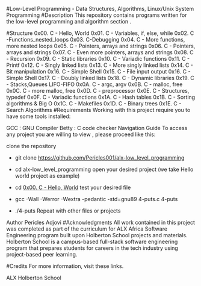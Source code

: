 #Low-Level Programming - Data Structures, Algorithms, Linux/Unix System Programming
#Description
This repository contains programs written for the low-level programming and algorithm section .

#Structure
0x00. C - Hello, World
0x01. C - Variables, if, else, while
0x02. C -Functions_nested_loops
0x03. C-Debugging
0x04. C - More functions, more nested loops
0x05. C - Pointers, arrays and strings
0x06. C - Pointers, arrays and strings
0x07. C - Even more pointers, arrays and strings
0x08. C - Recursion
0x09. C - Static libraries
0x10. C - Variadic functions
0x11. C - Printf
0x12. C - Singly linked lists
0x13. C - More singly linked lists
0x14. C - Bit manipulation
0x16. C - Simple Shell
0x15. C - File input output
0x16. C - Simple Shell
0x17. C - Doubly linked lists
0x18. C - Dynamic libraries
0x19. C - Stacks,Queues LIFO-FIFO
0x0A. C - argc, argv
0x0B. C - malloc, free
0x0C. C - more malloc, free
0x0D. C - preprocessor
0x0E. C - Structures, typedef
0x0F. C - Variadic functions
0x1A. C - Hash tables
0x1B. C - Sorting algorithms & Big O
0x1C. C - Makefiles
0x1D. C - Binary trees
0x1E. C - Search Algorithms
#Requirements
Working with this project require you to have some tools installed:

GCC : GNU Compiler
Betty : C code checker
Navigation Guide
To access any project you are willing to view , please proceed like this:

clone the repository

  - git clone https://github.com/Pericles001/alx-low_level_programming
  - cd alx-low_level_programming
open your desired project (we take Hello world project as example)

  - cd [0x00. C - Hello, World](./0x00-hello_world)
test your desired file

  - gcc -Wall -Werror -Wextra -pedantic -std=gnu89 4-puts.c 4-puts
  - ./4-puts
Repeat with other files or projects

Author
Pericles Adjovi <Pericles001>
#Acknowledgments
All work contained in this project was completed as part of the curriculum for ALX Africa Software Engineering program built upon Holberton School projects and materials. Holberton School is a campus-based full-stack software engineering program that prepares students for careers in the tech industry using project-based peer learning.

#Credits
For more information, visit these links.

ALX
Holberton School

